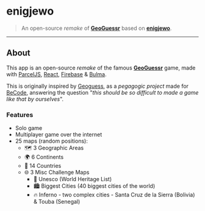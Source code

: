 # enigjewo

> An open-source _remake_ of [**GeoGuessr**](https://www.geoguessr.com) based on [**enigjewo**](https://github.com/leny/enigjewo).

* * *

## About

This app is an open-source *remake* of the famous [**GeoGuessr**](https://www.geoguessr.com) game, made with [ParcelJS](https://v2.parceljs.org), [React](https://reactjs.org), [Firebase](https://firebase.google.com) & [Bulma](https://bulma.io).

This is originally inspired by [Geoguess](https://github.com/GeoGuess/Geoguess), as a _pegagogic project_ made for [BeCode](//becode.org), answering the question "*this should be so difficult to made a game like that by ourselves*".

### Features

- Solo game
- Multiplayer game over the internet
- 25 maps (random positions):
   - 🗺 3 Geographic Areas
	- 🌍 6 Continents
	- 🚩 14 Countries
   - 🌐 3 Misc Challenge Maps
	   - 🗿 Unesco (World Heritage List)
	   - 🏙 Biggest Cities (40 biggest cities of the world)
	   - 🔥 Inferno - two complex cities - Santa Cruz de la Sierra (Bolivia) & Touba (Senegal)